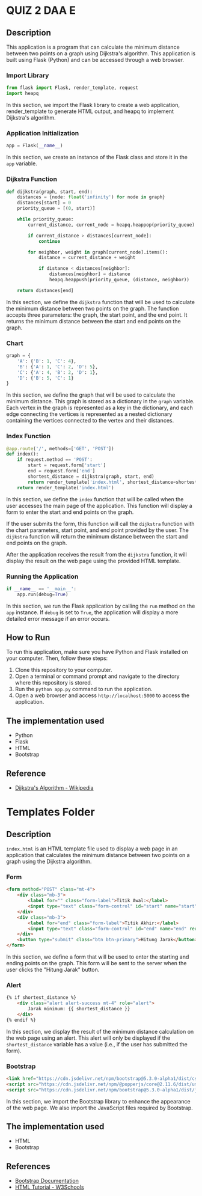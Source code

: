 # QUIZ 2 DAA E

## Description
This application is a program that can calculate the minimum distance between two points on a graph using Dijkstra's algorithm. This application is built using Flask (Python) and can be accessed through a web browser.

### Import Library
```python
from flask import Flask, render_template, request
import heapq
```
In this section, we import the Flask library to create a web application, render_template to generate HTML output, and heapq to implement Dijkstra's algorithm.

### Application Initialization
```python
app = Flask(__name__)
```
In this section, we create an instance of the Flask class and store it in the `app` variable.

### Dijkstra Function
```python
def dijkstra(graph, start, end):
    distances = {node: float('infinity') for node in graph}
    distances[start] = 0
    priority_queue = [(0, start)]

    while priority_queue:
        current_distance, current_node = heapq.heappop(priority_queue)

        if current_distance > distances[current_node]:
            continue

        for neighbor, weight in graph[current_node].items():
            distance = current_distance + weight

            if distance < distances[neighbor]:
                distances[neighbor] = distance
                heapq.heappush(priority_queue, (distance, neighbor))

    return distances[end]
```
In this section, we define the `dijkstra` function that will be used to calculate the minimum distance between two points on the graph. The function accepts three parameters: the graph, the start point, and the end point. It returns the minimum distance between the start and end points on the graph.

### Chart
```python
graph = {
    'A': {'B': 1, 'C': 4},
    'B': {'A': 1, 'C': 2, 'D': 5},
    'C': {'A': 4, 'B': 2, 'D': 1},
    'D': {'B': 5, 'C': 1}
}
```
In this section, we define the graph that will be used to calculate the minimum distance. This graph is stored as a dictionary in the `graph` variable. Each vertex in the graph is represented as a key in the dictionary, and each edge connecting the vertices is represented as a nested dictionary containing the vertices connected to the vertex and their distances.

### Index Function
```python
@app.route('/', methods=['GET', 'POST'])
def index():
    if request.method == 'POST':
        start = request.form['start']
        end = request.form['end']
        shortest_distance = dijkstra(graph, start, end)
        return render_template('index.html', shortest_distance=shortest_distance)
    return render_template('index.html')
```
In this section, we define the `index` function that will be called when the user accesses the main page of the application. This function will display a form to enter the start and end points on the graph.

If the user submits the form, this function will call the `dijkstra` function with the chart parameters, start point, and end point provided by the user. The `dijkstra` function will return the minimum distance between the start and end points on the graph.

After the application receives the result from the `dijkstra` function, it will display the result on the web page using the provided HTML template.

### Running the Application
```python
if __name__ == '__main__':
    app.run(debug=True)
```
In this section, we run the Flask application by calling the `run` method on the `app` instance. If `debug` is set to `True`, the application will display a more detailed error message if an error occurs.

## How to Run
To run this application, make sure you have Python and Flask installed on your computer. Then, follow these steps:

1. Clone this repository to your computer.
2. Open a terminal or command prompt and navigate to the directory where this repository is stored.
3. Run the `python app.py` command to run the application.
4. Open a web browser and access `http://localhost:5000` to access the application.

## The implementation used 
- Python
- Flask
- HTML
- Bootstrap

## Reference
- [Dijkstra's Algorithm - Wikipedia](https://en.wikipedia.org/wiki/Dijkstra%27s_algorithm)

# Templates Folder

## Description
`index.html` is an HTML template file used to display a web page in an application that calculates the minimum distance between two points on a graph using the Dijkstra algorithm.

### Form
```html
<form method="POST" class="mt-4">
    <div class="mb-3">
        <label for="" class="form-label">Titik Awal:</label>
        <input type="text" class="form-control" id="start" name="start" required>
    </div>
    <div class="mb-3">
        <label for="end" class="form-label">Titik Akhir:</label>
        <input type="text" class="form-control" id="end" name="end" required>
    </div>
    <button type="submit" class="btn btn-primary">Hitung Jarak</button>
</form>
```
In this section, we define a form that will be used to enter the starting and ending points on the graph. This form will be sent to the server when the user clicks the "Hitung Jarak" button.

### Alert
```html
{% if shortest_distance %}
    <div class="alert alert-success mt-4" role="alert">
        Jarak minimum: {{ shortest_distance }}
    </div>
{% endif %}
```
In this section, we display the result of the minimum distance calculation on the web page using an alert. This alert will only be displayed if the `shortest_distance` variable has a value (i.e., if the user has submitted the form).

### Bootstrap
```html
<link href="https://cdn.jsdelivr.net/npm/bootstrap@5.3.0-alpha1/dist/css/bootstrap.min.css" rel="stylesheet">
<script src="https://cdn.jsdelivr.net/npm/@popperjs/core@2.11.6/dist/umd/popper.min.js"></script>
<script src="https://cdn.jsdelivr.net/npm/bootstrap@5.3.0-alpha1/dist/js/bootstrap.min.js"></script>
```
In this section, we import the Bootstrap library to enhance the appearance of the web page. We also import the JavaScript files required by Bootstrap.

## The implementation used 
- HTML
- Bootstrap

## References
- [Bootstrap Documentation](https://getbootstrap.com/docs/5.1/getting-started/introduction/)
- [HTML Tutorial - W3Schools](https://www.w3schools.com/html/)
